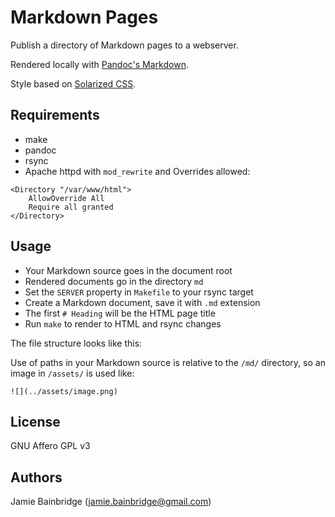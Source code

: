 # Markdown Pages

Publish a directory of Markdown pages to a webserver.

Rendered locally with [Pandoc's Markdown](https://pandoc.org/MANUAL.html#pandocs-markdown).

Style based on [Solarized CSS](http://thomasf.github.io/solarized-css/).

## Requirements

* make
* pandoc
* rsync
* Apache httpd with `mod_rewrite` and Overrides allowed:

```
<Directory "/var/www/html">
    AllowOverride All
    Require all granted
</Directory>
```

## Usage

* Your Markdown source goes in the document root
* Rendered documents go in the directory `md`
* Set the `SERVER` property in `Makefile` to your rsync target
* Create a Markdown document, save it with `.md` extension
* The first `# Heading` will be the HTML page title
* Run `make` to render to HTML and rsync changes

The file structure looks like this:

Use of paths in your Markdown source is relative to the `/md/` directory, so an image in `/assets/` is used like:

```
![](../assets/image.png)
```

## License

GNU Affero GPL v3

## Authors

Jamie Bainbridge (jamie.bainbridge@gmail.com)

